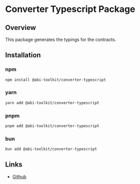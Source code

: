 # Converter Typescript Package

## Overview

This package generates the typings for the contracts.

## Installation

### npm

```bash
npm install @abi-toolkit/converter-typescript
```

### yarn

```bash
yarn add @abi-toolkit/converter-typescript
```

### pnpm

```bash
pnpm add @abi-toolkit/converter-typescript
```

### bun

```bash
bun add @abi-toolkit/converter-typescript
```

## Links

- [Github](https://github.com/niZmosis/abi-toolkit)
